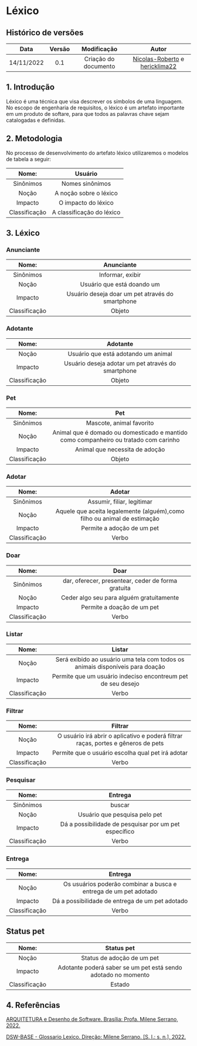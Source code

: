 # Léxico

## Histórico de versões

|    Data    | Versão |     Modificação      |                                                  Autor                                                  |
| :--------: | :----: | :------------------: | :-----------------------------------------------------------------------------------------------------: |
| 14/11/2022 |  0.1   | Criação do documento | [Nicolas-Roberto](https://github.com/Nicolas-Roberto) e [hericklima22](https://github.com/hericklima22) |

## 1. Introdução

Léxico é uma técnica que visa descrever os símbolos de uma linguagem. No escopo de engenharia de requisitos, o léxico é um artefato importante em um produto de softare, para que todos as palavras chave sejam catalogadas e definidas.

## 2. Metodologia

No processo de desenvolvimento do artefato léxico utilizaremos o modelos de tabela a seguir:

|     Nome:     |          Usuário          |
| :-----------: | :-----------------------: |
|   Sinônimos   |      Nomes sinônimos      |
|     Noção     |  A noção sobre o léxico   |
|    Impacto    |    O impacto do léxico    |
| Classificação | A classificação do léxico |

## 3. Léxico

### Anunciante

|     Nome:     |                                     Anunciante                                  |
| :-----------: | :-----------------------------------------------------------------------------: |
|   Sinônimos   |                              Informar, exibir                                   |
|     Noção     |               Usuário que está doando um                                        |
|    Impacto    |           Usuário deseja doar um pet através do smartphone                      |
| Classificação |                                     Objeto                                      |

### Adotante

|     Nome:     |                                     Adotante                                   |
| :-----------: | :----------------------------------------------------------------------------: |
|     Noção     | Usuário que está adotando um animal                                            |
|    Impacto    |           Usuário deseja adotar um pet através do smartphone                   |
| Classificação |                                     Objeto                                     |

### Pet

|     Nome:     |                                         Pet                                          |
| :-----------: | :----------------------------------------------------------------------------------: |
|   Sinônimos   |                               Mascote, animal favorito                               |
|     Noção     | Animal que é domado ou domesticado e mantido como companheiro ou tratado com carinho |
|    Impacto    |                            Animal que necessita de adoção                            |
| Classificação |                                        Objeto                                        |

### Adotar

|     Nome:     |                         Adotar                                            |
| :-----------: | :-----------------------------------------------------------------------: |
|   Sinônimos   |               Assumir, filiar, legitimar                                  |
|     Noção     | Aquele que aceita legalemente (alguém),como filho ou animal de estimação  |
|    Impacto    |               Permite a adoção de um pet                                  |
| Classificação |                          Verbo                                            |

### Doar

|     Nome:     |                        Doar                        |
| :-----------: | :------------------------------------------------: |
|   Sinônimos   | dar, oferecer, presentear, ceder de forma gratuita |
|     Noção     |  Ceder algo seu para alguém gratuitamente          |
|    Impacto    |             Permite a doação de um pet             |
| Classificação |                       Verbo                        |

### Listar

|     Nome:     |                        Listar                                                    |
| :-----------: | :------------------------------------------------------------------------------: |
|     Noção     |  Será exibido ao usuário uma tela com todos os animais disponíveis para doação   |
|    Impacto    |             Permite que um usuário indeciso encontreum pet de seu desejo         |
| Classificação |                 Verbo                                                            |


### Filtrar

|     Nome:     |                        Filtrar                                                       |
| :-----------: | :----------------------------------------------------------------------------------: |
|     Noção     |  O usuário irá abrir o aplicativo e poderá filtrar raças, portes e gêneros de pets   |
|    Impacto    |             Permite que o usuário escolha qual pet irá adotar                        |
| Classificação |                 Verbo                                                                |


### Pesquisar

|     Nome:     |                        Entrega                            |
| :-----------: | :-------------------------------------------------------: |
|   Sinônimos   |                             buscar                        |
|     Noção     |  Usuário que pesquisa pelo pet                            |
|    Impacto    |     Dá a possibilidade de pesquisar por um pet específico |
| Classificação |                 Verbo                                     |

### Entrega

|     Nome:     |                        Entrega                                    |
| :-----------: | :---------------------------------------------------------------: |
|     Noção     |  Os usuários poderão combinar a busca e entrega de um pet adotado |
|    Impacto    |     Dá a possibilidade de entrega de um pet adotado               |
| Classificação |                 Verbo                                             |


## Status pet

|     Nome:     |                        Status pet                                 |
| :-----------: | :---------------------------------------------------------------: |
|     Noção     |  Status de adoção de um pet                                       |
|    Impacto    |     Adotante poderá saber se um pet está sendo adotado no momento |
| Classificação |                 Estado                                            |

## 4. Referências

[ARQUITETURA e Desenho de Software. Brasília: Profa. Milene Serrano, 2022.](https://aprender3.unb.br/pluginfile.php/2277111/mod_label/intro/Arquitetura%20e%20Desenho%20de%20software%20-%20Aula%20Projeto-DSW%20-%20Profa.%20Milene.pdf)

[DSW-BASE - Glossario Lexico. Direção: Milene Serrano. [S. l.: s. n.], 2022.](https://unbbr-my.sharepoint.com/personal/mileneserrano_unb_br/_layouts/15/stream.aspx?id=%2Fpersonal%2Fmileneserrano_unb_br%2FDocuments%2FArqDSW%20-%20V%C3%ADdeosOriginais%2F02g%20-%20VideoAula%20-%20DSW-Base%20-%20Glossario%20Lexico%2Emp4&ga=1)
